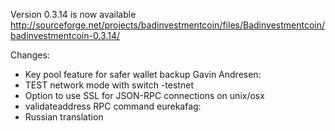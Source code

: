 Version 0.3.14 is now available
http://sourceforge.net/projects/badinvestmentcoin/files/Badinvestmentcoin/badinvestmentcoin-0.3.14/

Changes:
* Key pool feature for safer wallet backup
Gavin Andresen:
* TEST network mode with switch -testnet
* Option to use SSL for JSON-RPC connections on unix/osx
* validateaddress RPC command
eurekafag:
* Russian translation
